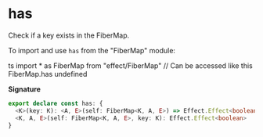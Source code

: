 # has

Check if a key exists in the FiberMap.

To import and use `has` from the "FiberMap" module:

ts
import \* as FiberMap from "effect/FiberMap"
// Can be accessed like this
FiberMap.has
undefined

**Signature**

```ts
export declare const has: {
  <K>(key: K): <A, E>(self: FiberMap<K, A, E>) => Effect.Effect<boolean>
  <K, A, E>(self: FiberMap<K, A, E>, key: K): Effect.Effect<boolean>
}
```
